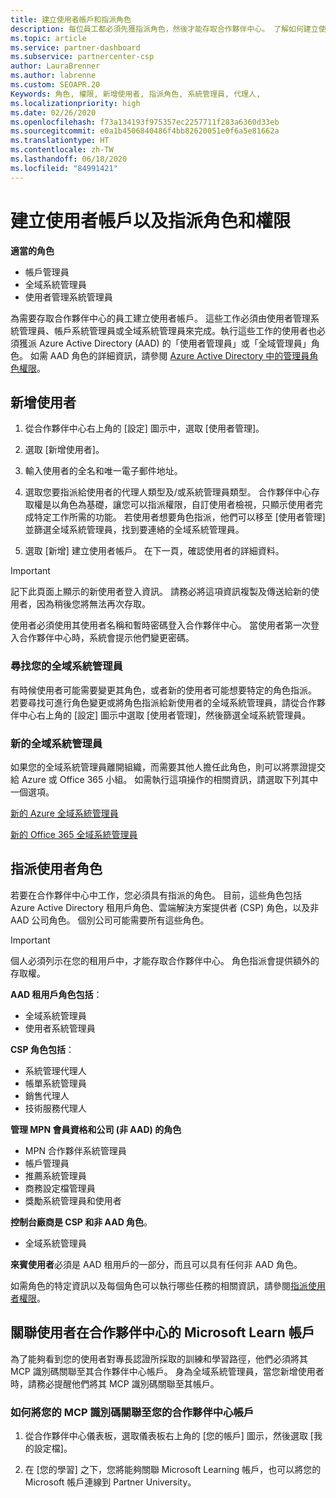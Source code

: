 ```yaml
---
title: 建立使用者帳戶和指派角色
description: 每位員工都必須先獲指派角色，然後才能存取合作夥伴中心。 了解如何建立使用者帳戶、指派角色，以及設定權限。
ms.topic: article
ms.service: partner-dashboard
ms.subservice: partnercenter-csp
author: LauraBrenner
ms.author: labrenne
ms.custom: SEOAPR.20
Keywords: 角色, 權限, 新增使用者, 指派角色, 系統管理員, 代理人,
ms.localizationpriority: high
ms.date: 02/26/2020
ms.openlocfilehash: f73a134193f975357ec2257711f283a6360d33eb
ms.sourcegitcommit: e0a1b4506840486f4bb82620051e0f6a5e81662a
ms.translationtype: HT
ms.contentlocale: zh-TW
ms.lasthandoff: 06/18/2020
ms.locfileid: "84991421"
---
```

# <a name="create-user-accounts-and-assign-roles-and-permissions"></a>建立使用者帳戶以及指派角色和權限

**適當的角色**

- 帳戶管理員
- 全域系統管理員
- 使用者管理系統管理員

為需要存取合作夥伴中心的員工建立使用者帳戶。 這些工作必須由使用者管理系統管理員、帳戶系統管理員或全域系統管理員來完成。執行這些工作的使用者也必須獲派 Azure Active Directory (AAD) 的「使用者管理員」或「全域管理員」角色。 如需 AAD 角色的詳細資訊，請參閱 [Azure Active Directory 中的管理員角色權限](https://docs.microsoft.com/azure/active-directory/users-groups-roles/directory-assign-admin-roles)。


## <a name="add-a-new-user"></a>新增使用者

1. 從合作夥伴中心右上角的 [設定] 圖示中，選取 [使用者管理]。

2. 選取 [新增使用者]。

3. 輸入使用者的全名和唯一電子郵件地址。

4. 選取您要指派給使用者的代理人類型及/或系統管理員類型。 合作夥伴中心存取權是以角色為基礎，讓您可以指派權限，自訂使用者檢視，只顯示使用者完成特定工作所需的功能。  若使用者想要角色指派，他們可以移至 [使用者管理] 並篩選全域系統管理員，找到要連絡的全域系統管理員。

5. 選取 [新增] 建立使用者帳戶。 在下一頁，確認使用者的詳細資料。

> [!IMPORTANT]  
> 記下此頁面上顯示的新使用者登入資訊。 請務必將這項資訊複製及傳送給新的使用者，因為稍後您將無法再次存取。 


使用者必須使用其使用者名稱和暫時密碼登入合作夥伴中心。 當使用者第一次登入合作夥伴中心時，系統會提示他們變更密碼。 


### <a name="find-your-global-admin"></a>尋找您的全域系統管理員

有時候使用者可能需要變更其角色，或者新的使用者可能想要特定的角色指派。  
若要尋找可進行角色變更或將角色指派給新使用者的全域系統管理員，請從合作夥伴中心右上角的 [設定] 圖示中選取 [使用者管理]，然後篩選全域系統管理員。 


### <a name="new-global-admin"></a>新的全域系統管理員

如果您的全域系統管理員離開組織，而需要其他人擔任此角色，則可以將票證提交給 Azure 或 Office 365 小組。 如需執行這項操作的相關資訊，請選取下列其中一個選項。

[新的 Azure 全域系統管理員](https://support.microsoft.com/help/4505981/what-to-do-if-the-only-admin-for-your-mpn-program-has-left-the-company)

[新的 Office 365 全域系統管理員](https://admin.microsoft.com/)


## <a name="assign-user-roles"></a>指派使用者角色

若要在合作夥伴中心中工作，您必須具有指派的角色。  目前，這些角色包括 Azure Active Directory 租用戶角色、雲端解決方案提供者 (CSP) 角色，以及非 AAD 公司角色。 個別公司可能需要所有這些角色。

>[!Important]
>個人必須列示在您的租用戶中，才能存取合作夥伴中心。 角色指派會提供額外的存取權。


**AAD 租用戶角色包括**：
- 全域系統管理員
- 使用者系統管理員

**CSP 角色包括**：
- 系統管理代理人
- 帳單系統管理員
- 銷售代理人
- 技術服務代理人

**管理 MPN 會員資格和公司 (非 AAD) 的角色**
- MPN 合作夥伴系統管理員
- 帳戶管理員
- 推薦系統管理員
- 商務設定檔管理員
- 獎勵系統管理員和使用者

**控制台廠商是 CSP 和非 AAD 角色**。
- 全域系統管理員

**來賓使用者**必須是 AAD 租用戶的一部分，而且可以具有任何非 AAD 角色。

如需角色的特定資訊以及每個角色可以執行哪些任務的相關資訊，請參閱[指派使用者權限](permissions-overview.md)。

## <a name="associate-a-users-microsoft-learn-account-in-partner-center"></a>關聯使用者在合作夥伴中心的 Microsoft Learn 帳戶

為了能夠看到您的使用者對專長認證所採取的訓練和學習路徑，他們必須將其 MCP 識別碼關聯至其合作夥伴中心帳戶。 身為全域系統管理員，當您新增使用者時，請務必提醒他們將其 MCP 識別碼關聯至其帳戶。 

### <a name="how-to-associate-your-mcp-id-to-your-partner-center-account"></a>如何將您的 MCP 識別碼關聯至您的合作夥伴中心帳戶

1. 從合作夥伴中心儀表板，選取儀表板右上角的 [您的帳戶] 圖示，然後選取 [我的設定檔]。

2. 在 [您的學習] 之下，您將能夠關聯 Microsoft Learning 帳戶，也可以將您的 Microsoft 帳戶連線到 Partner University。
